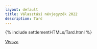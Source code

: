 ```yaml
---
layout: default
title: Választási névjegyzék 2022
description: Tard
---
```


{% include settlementHTMLs/Tard.html %}

[Vissza](./)